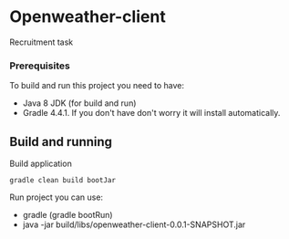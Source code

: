 # Openweather-client

Recruitment task

### Prerequisites

To build and run this project you need to have:
 * Java 8 JDK (for build and run) 
 * Gradle 4.4.1. If you don't have don't worry it will install automatically.
 
## Build and running

Build application 
```
gradle clean build bootJar
```

Run project you can use:
 * gradle (gradle bootRun)
 * java -jar build/libs/openweather-client-0.0.1-SNAPSHOT.jar